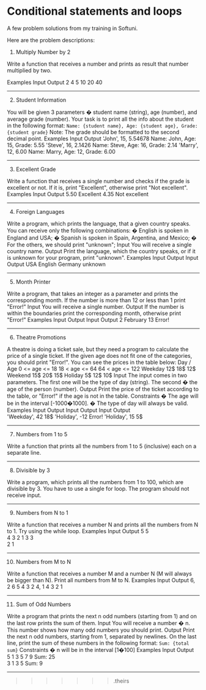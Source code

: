 
# Conditional statements and loops
A few problem solutions from my training in Softuni.

Here are the problem descriptions: 

1.	Multiply Number by 2 

Write a function that receives a number and prints as result that number multiplied by two.

Examples
Input	Output
2	4
5	10
20	40
_____________________________________________

2.	Student Information 

You will be given 3 parameters � student name (string), age (number), and average grade (number). Your task is to print all the info about the student in the following format: 
`Name: {student name}, Age: {student age}, Grade: {student grade}`
 Note: The grade should be formatted to the second decimal point.
Examples
Input	Output
'John', 15, 5.54678	Name: John, Age: 15, Grade: 5.55
'Steve', 16, 2.1426	Name: Steve, Age: 16, Grade: 2.14
'Marry', 12, 6.00	Name: Marry, Age: 12, Grade: 6.00

_____________________________________________

3.	Excellent Grade

Write a function that receives a single number and checks if the grade is excellent or not. 
If it is, print "Excellent", otherwise print "Not excellent".
Examples
Input	Output
5.50	Excellent
4.35	Not excellent

______________________________________________

4.	Foreign Languages

Write a program, which prints the language, that a given country speaks. You can receive only the following combinations: 
�	English is spoken in England and USA;
�	Spanish is spoken in Spain, Argentina, and Mexico;
�	For the others, we should print "unknown";
Input
You will receive a single country name.
Output
Print the language, which the country speaks, or if it is unknown for your program, print "unknown".
Examples
Input	Output		Input	Output
USA	English		Germany	unknown

_______________________________________________

5.	Month Printer

Write a program, that takes an integer as a parameter and prints the corresponding month. If the number is more than 12 or less than 1 print "Error!"
Input
You will receive a single number.
Output
If the number is within the boundaries print the corresponding month, otherwise print "Error!"
Examples
Input	Output		Input	Output
2	February		13	Error!

________________________________________________

6.	Theatre Promotions

A theatre is doing a ticket sale, but they need a program to calculate the price of a single ticket. If the given age does not fit one of the categories, you should print "Error!".  You can see the prices in the table below:
Day / Age	0 <= age <= 18	18 < age <= 64	64 < age <= 122
Weekday	12$	18$	12$
Weekend	15$	20$	15$
Holiday	5$	12$	10$
Input
The input comes in two parameters. The first one will be the type of day (string). The second � the age of the person (number).
Output
Print the price of the ticket according to the table, or "Error!" if the age is not in the table.
Constraints
�	The age will be in the interval [-1000�1000].
�	The type of day will always be valid. 
Examples
Input	Output		Input	Output		Input	Output	
'Weekday', 
42	18$		'Holiday', -12	Error!		'Holiday', 15	5$	

__________________________________________________

7.	Numbers from 1 to 5

Write a function that prints all the numbers from 1 to 5 (inclusive) each on a separate line.

___________________________________________________

8.	Divisible by 3

Write a program, which prints all the numbers from 1 to 100, which are divisible by 3. You have to use a single for loop. The program should not receive input.

____________________________________________________

9.	Numbers from N to 1

Write a function that receives a number N and prints all the numbers from N to 1. Try using the while loop.
Examples
Input   Output
5       5	
        4
        3
        2
        1
3       3	
        2
        1

_____________________________________________________

10.	Numbers from M to N

Write a function that receives a number M and a number N (M will always be bigger than N). Print all numbers from M to N.
Examples
Input	Output
6, 2	6
        5
        4
        3
        2
4, 1	4
        3
        2
        1

______________________________________________________

11.	Sum of Odd Numbers

Write a program that prints the next n odd numbers (starting from 1) and on the last row prints the sum of them.
Input
You will receive a number � n. This number shows how many odd numbers you should print.
Output
Print the next n odd numbers, starting from 1, separated by newlines.
On the last line, print the sum of these numbers in the following format: `Sum: {total sum}`
Constraints
�	n will be in the interval [1�100]
Examples
Input	Output		
5	    1
        3
        5
        7
        9
        Sum: 25		
3       1
        3
        5
        Sum: 9

________________________________________________________




























































































































































>>>>>>> .theirs
